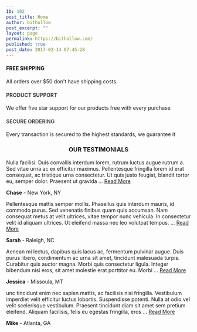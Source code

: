 ```yaml
---
ID: 102
post_title: Home
author: bithollow
post_excerpt: ""
layout: page
permalink: https://bithollow.com/
published: true
post_date: 2017-02-14 07:45:28
---
```

<i class="kt-icon-truck" style="font-size:30px; color:#ffffff; line-height:40px;"></i>
<h4 style="">FREE SHIPPING</h4>
All orders over $50 don't have shipping costs.	
<i class="kt-icon-star" style="font-size:30px; color:#ffffff; line-height:40px;"></i>
<h4 style="color:#444444;">PRODUCT SUPPORT</h4>
We offer five star support for our products free with every purchase	
<i class="kt-icon-lock" style="font-size:30px; color:#ffffff; line-height:40px;"></i>
<h4 style="color:#444444;">SECURE ORDERING</h4>
Every transaction is secured to the highest standards, we guarantee it	
<h3 style="text-align:center">OUR TESTIMONIALS</h3>
<i class="kt-icon-quotes-left"></i>
<p>Nulla facilisi. Duis convallis interdum lorem, rutrum luctus augue rutrum a. Sed vitae urna ac ex efficitur maximus. Pellentesque fringilla lorem id erat consequat, ac tristique urna consectetur. Ut quis justo feugiat, blandit tortor eu, semper dolor. Praesent ut gravida … <a class="kt-excerpt-readmore more-link" href="http://themes.kadencethemes.com/ascend-premium-3/testimonial/chase/" aria-label="Chase">Read More</a></p>
<p>
<strong>Chase</strong>
- New York, NY		      	</p>
<i class="kt-icon-quotes-left"></i>
<p>Pellentesque mattis semper mollis. Phasellus quis interdum mauris, id commodo purus. Sed venenatis finibus quam quis accumsan. Nam consequat metus at velit ultrices, vitae tempor nunc vehicula. In consectetur velit id aliquam ultrices. Ut eleifend massa nec leo volutpat tempus. … <a class="kt-excerpt-readmore more-link" href="http://themes.kadencethemes.com/ascend-premium-3/testimonial/sarah/" aria-label="Sarah">Read More</a></p>
<p>
<strong>Sarah</strong>
- Raleigh, NC		      	</p>
<i class="kt-icon-quotes-left"></i>
<p>Aenean mi lectus, dapibus quis lacus ac, fermentum pulvinar augue. Duis purus libero, condimentum ac urna sit amet, tincidunt malesuada turpis. Curabitur quis auctor magna. Morbi quis consectetur ligula. Integer bibendum nisi eros, sit amet molestie erat porttitor eu. Morbi … <a class="kt-excerpt-readmore more-link" href="http://themes.kadencethemes.com/ascend-premium-3/testimonial/jessica/" aria-label="Jessica">Read More</a></p>
<p>
<strong>Jessica</strong>
- Missoula, MT		      	</p>
<i class="kt-icon-quotes-left"></i>
<p>unc tincidunt enim nec sapien mattis, ac facilisis nisi fringilla. Vestibulum imperdiet velit efficitur luctus lobortis. Suspendisse potenti. Nulla at odio vel velit scelerisque vestibulum. Praesent tincidunt diam sit amet sem pretium eleifend. Aliquam facilisis, felis eu egestas fringilla, eros … <a class="kt-excerpt-readmore more-link" href="http://themes.kadencethemes.com/ascend-premium-3/testimonial/mike/" aria-label="Mike">Read More</a></p>
<p>
<strong>Mike</strong>
- Atlanta, GA		      	</p>